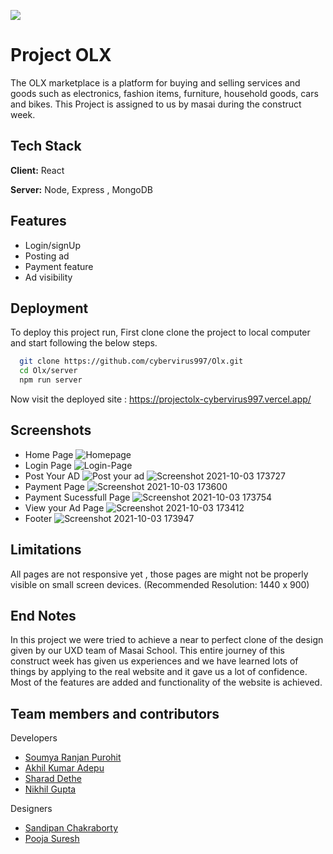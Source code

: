 
![](https://user-images.githubusercontent.com/72969348/135753886-4a3be8eb-6d00-4b86-8a7b-c55c92af065c.png)

    
# Project OLX

The OLX marketplace is a platform for buying and selling services and goods such as electronics, fashion items, furniture, household goods, cars and bikes. This Project is assigned to us by masai during the construct week.


## Tech Stack

**Client:** React 

**Server:** Node, Express , MongoDB

  
## Features

- Login/signUp
- Posting ad 
- Payment feature
- Ad visibility

  
## Deployment

To deploy this project run, First clone clone the project to local computer and start following the below steps.

```bash
  git clone https://github.com/cybervirus997/Olx.git
  cd Olx/server
  npm run server
```
Now visit the deployed site : https://projectolx-cybervirus997.vercel.app/
  
## Screenshots
- Home Page
![Homepage](https://user-images.githubusercontent.com/72969348/135753076-b32dfd7d-545d-42b6-9b0b-37b8cc8f700b.png)
- Login Page
![Login-Page](https://user-images.githubusercontent.com/72969348/135753136-b1c544b9-4ae9-446d-aa6c-9526157cb6dc.png)
- Post Your AD
![Post your ad](https://user-images.githubusercontent.com/72969348/135753181-04e599cc-bc69-4e81-a6f6-afb0bb630793.png)
![Screenshot 2021-10-03 173727](https://user-images.githubusercontent.com/72969348/135753273-c50f3420-b333-467f-b9c9-e43ce4f94e02.png)
- Payment Page
![Screenshot 2021-10-03 173600](https://user-images.githubusercontent.com/72969348/135753310-397bd691-0f06-434d-bc8e-c00a9c767705.png)
- Payment Sucessfull Page
![Screenshot 2021-10-03 173754](https://user-images.githubusercontent.com/72969348/135753329-190183a6-3dff-4c3e-8eae-c229b7c89f11.png)
- View your Ad Page
![Screenshot 2021-10-03 173412](https://user-images.githubusercontent.com/72969348/135753246-5fc77ab8-9c50-4adb-bc61-fb9d5d44ed1d.png)
- Footer
![Screenshot 2021-10-03 173947](https://user-images.githubusercontent.com/72969348/135753355-acfa8853-adf8-45c3-b907-00992d48637e.png)

  
## Limitations

All pages are not responsive yet , those pages are might not be properly visible on small screen devices. (Recommended Resolution: 1440 x 900)

## End Notes

In this project we were tried to achieve a near to perfect clone of the design given by our UXD team of Masai School. This entire journey of this construct week has given us experiences and we have learned lots of things by applying to the real website and it gave us a lot of confidence. Most of the features are added and functionality of the website is achieved.


  
## Team members and contributors

Developers
- [Soumya Ranjan Purohit](https://github.com/cybervirus997)
- [Akhil Kumar Adepu](https://github.com/akhiladepu)
- [Sharad Dethe](https://github.com/Sharad13)
- [Nikhil Gupta](https://github.com/NikhilGuptan)

Designers
- [Sandipan Chakraborty]()
- [Pooja Suresh]()


  